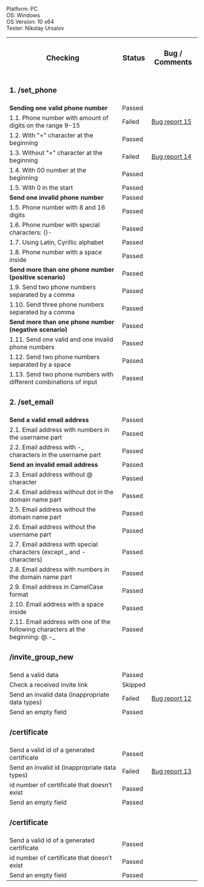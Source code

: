 



  Platform: PC<br>
  OS: Windows<br> 
  OS Version: 10 x64<br>
  Tester: Nikolay Ursalov<br>



<table>

<tr>
  <th colspan="2"><h3>Checking</h3></th>
  <th><h3>Status</h3></th>
  <th><h3>Bug / Comments</h3></th>
</tr>

<tr>
  <td colspan="2"><h3>1. /set_phone</h3></td>
  <td></td>
  <td></td>
</tr>
<tr>
  <td colspan="2"><b>Sending one valid phone number</b></td>
  <td>Passed</td>
  <td></td>
</tr>
<tr>
  <td colspan="2">1.1. Phone number with amount of digits on the range 9-15</td>
  <td>Failed</td>
  <td><a href="https://docs.google.com/spreadsheets/d/1LWxdabb_98eGmV4hBbAjI-q84lk4ksIeNQY5U4NrtlU/edit#gid=0">Bug report 15</a></td>
</tr>
<tr>
  <td colspan="2">1.2. With "+" character at the beginning</td>
  <td>Passed</td>
  <td></td>
</tr>
<tr>
  <td colspan="2">1.3. Without "+" character at the beginning</td>
  <td>Failed</td>
  <td><a href="https://docs.google.com/spreadsheets/d/1-PsMUQ-eoBH3yQ_-2lPkC6U99ULIt5nGg-VgJOunlzc/edit#gid=0">Bug report 14</a></td>
</tr>
<tr>
  <td colspan="2">1.4. With 00 number at the beginning</td>
  <td>Passed</td>
  <td></td>
</tr>
<tr>
  <td colspan="2">1.5. With 0 in the start</td>
  <td>Passed</td>
  <td></td>
</tr>
<tr>
  <td colspan="2"><b>Send one invalid phone number</b></td>
  <td>Passed</td>
  <td></td>
</tr>
<tr>
  <td colspan="2">1.5. Phone number with 8 and 16 digits</td>
  <td>Passed</td>
  <td></td>
</tr>
<tr>
  <td colspan="2">1.6. Phone number with special characters: ()-</td>
  <td>Passed</td>
  <td></td>
</tr>
<tr>
  <td colspan="2">1.7. Using Latin, Cyrillic alphabet</td>
  <td>Passed</td>
  <td></td>
</tr>
<tr>
  <td colspan="2">1.8. Phone number with a space inside</td>
  <td>Passed</td>
  <td></td>
</tr>

<tr>
  <td colspan="2"><b>Send more than one phone number (positive scenario)</b></td>
  <td>Passed</td>
  <td></td>
</tr>
<tr>
  <td colspan="2">1.9. Send two phone numbers separated by a comma</td>
  <td>Passed</td>
  <td></td>
</tr>
<tr>
  <td colspan="2">1.10. Send three phone numbers separated by a comma</td>
  <td>Passed</td>
  <td></td>
</tr>
<tr>
  <td colspan="2"><b>Send more than one phone number (negative scenario)</b></td>
  <td>Passed</td>
  <td></td>
</tr>
<tr>
  <td colspan="2">1.11. Send one valid and one invalid phone numbers</td>
  <td>Passed</td>
  <td></td>
</tr>
<tr>
  <td colspan="2">1.12. Send two phone numbers separated by a space</td>
  <td>Passed</td>
  <td></td>
</tr>
<tr>
  <td colspan="2">1.13. Send two phone numbers with different combinations of input</td>
  <td>Passed</td>
  <td></td>
</tr>






<tr>
  <td colspan="2"><h3>2. /set_email</td>
  <td></td>
  <td></td>
</tr>
<tr>
  <td colspan="2"><b>Send a valid email address</b></td>
  <td>Passed</td>
  <td></td>
</tr>
<tr>
  <td colspan="2">2.1. Email address with numbers in the username part</td>
  <td>Passed</td>
  <td></td>
</tr>
<tr>
  <td colspan="2">2.2. Email address with -_ characters in the username part</td>
  <td>Passed</td>
  <td></td>
</tr>
<tr>
  <td colspan="2"><b>Send an invalid email address</b></td>
  <td>Passed</td>
  <td></td>
</tr>
<tr>
  <td colspan="2">2.3. Email address without @ character</td>
  <td>Passed</td>
  <td></td>
</tr>
<tr>
  <td colspan="2">2.4. Email address without dot in the domain name part</td>
  <td>Passed</td>
  <td></td>
</tr>
<tr>
  <td colspan="2">2.5. Email address without the domain name part</td>
  <td>Passed</td>
  <td></td>
</tr>
<tr>
  <td colspan="2">2.6. Email address without the username part</td>
  <td>Passed</td>
  <td></td>
</tr>
<tr>
  <td colspan="2">2.7. Email address with special characters (except _ and - characters)</td>
  <td>Passed</td>
  <td></td>
</tr>
<tr>
  <td colspan="2">2.8. Email address with numbers in the domain name part</td>
  <td>Passed</td>
  <td></td>
</tr>
<tr>
  <td colspan="2">2.9. Email address in CamelCase format</td>
  <td>Passed</td>
  <td></td>
</tr>
<tr>
  <td colspan="2">2.10. Email address with a space inside</td>
  <td>Passed</td>
  <td></td>
</tr>
<tr>
  <td colspan="2">2.11. Email address with one of the following characters at the beginning: @.-_</td>
  <td>Passed</td>
  <td></td>
</tr>


<tr>
  <td colspan="2"><h3> /invite_group_new </td>
  <td></td>
  <td></td>
</tr>
<tr>
  <td colspan="2">Send a valid data</td>
  <td>Passed</td>
  <td></td>
</tr>
<tr>
  <td colspan="2">Check a received invite link</td>
  <td>Skipped</td>
  <td></td>
</tr>
<tr>
  <td colspan="2">Send an invalid data (inappropriate data types)</td>
  <td>Failed</td>
  <td><a href="https://docs.google.com/spreadsheets/d/1uOoqdZPZafw1FRrFuZ5T7Wd3EeA6_8nPSSRIfzM31yk/edit#gid=0">Bug report 12</a></td>
</tr>
</tr>
<tr>
  <td colspan="2">Send an empty field</td>
  <td>Passed</td>
  <td></td>
</tr>


<tr>
  <td colspan="2"><h3> /certificate </td>
  <td></td>
  <td></td>
</tr>
<tr>
  <td colspan="2">Send a valid id of a generated certificate</td>
  <td>Passed</td>
  <td></td>
</tr>
<tr>
  <td colspan="2">Send an invalid id (inappropriate data types)</td>
  <td>Failed</td>
  <td><a href="https://docs.google.com/spreadsheets/d/104eX6WT6m80TJZTidjQsuod6LTXvn7woE9lS4wCT76g/edit#gid=0">Bug report 13</a></td>
</tr>
<tr>
  <td colspan="2">id number of certificate that doesn’t exist</td>
  <td>Passed</td>
  <td></td>
</tr>
<tr>
  <td colspan="2">Send an empty field</td>
  <td>Passed</td>
  <td></td>
</tr>



<tr>
  <td colspan="2"><h3> /certificate </td>
  <td></td>
  <td></td>
</tr>
<tr>
  <td colspan="2">Send a valid id of a generated certificate</td>
  <td>Passed</td>
  <td></td>
</tr>
<tr>
  <td colspan="2">id number of certificate that doesn’t exist</td>
  <td>Passed</td>
  <td></td>
</tr>
<tr>
  <td colspan="2">Send an empty field</td>
  <td>Passed</td>
  <td></td>
</tr>

    


   


</table>

